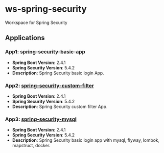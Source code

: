 # ws-spring-security
Workspace for Spring Security

## Applications

### App1: [spring-security-basic-app](https://github.com/bs-public/ws-spring-security/tree/main/spring-security-basic-app) 
- **Spring Boot Version**: 2.4.1
- **Spring Security Version**: 5.4.2
- **Description**: Spring Security basic login App.

### App2: [spring-security-custom-filter](https://github.com/bs-public/ws-spring-security/tree/main/spring-security-custom-filter) 
- **Spring Boot Version**: 2.4.1
- **Spring Security Version**: 5.4.2
- **Description**: Spring Security custom filter App.

### App3: [spring-security-mysql](https://github.com/bs-public/ws-spring-security/tree/main/spring-security-mysql) 
- **Spring Boot Version**: 2.4.1
- **Spring Security Version**: 5.4.2
- **Description**: Spring Security basic login app with mysql, flyway, lombok, mapstruct, docker.
